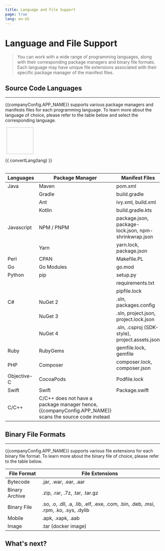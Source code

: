 ```yaml
---
title: Language and File Support
page: true
lang: en-US
---
```


<script setup>
import { ref } from 'vue'
import { convertLang } from '../../.vitepress/helperFunctions'
import { companyConfig } from '../../../config/companyConfig.js'
const count = ref(0)
const languages = ref(["Java", "JavaScript", "Perl", "Go", "Python", "Csharp", "Cpp", "Ruby","Php", "Objective-C", "Swift"])

</script>

<style module>
  .lang:hover {
    cursor:pointer;
    background: #f5f5f5;
    color: black;
  }
</style>

<ClientOnly>

# Language and File Support

> You can work with a wide range of programming languages, along with their corresponding package managers and binary file formats. Each language may have unique file extensions associated with their specific package manager of the manifest files.

## Source Code Languages

<hr class="thick" />

{{companyConfig.APP_NAME}} supports various package managers and manifests files for each programming language. To learn more about the language of choice, please refer to the table below and select the corresponding language.

<div style="display:flex;flex-wrap: wrap">
  <a v-for="lang in languages" style="text-decoration:none" :href="`/en-US/Language-and-File-Support/${lang}-Language-Support.html`">
    <el-static-card is-border style="margin: 5px;" :class="$style.lang">
      <img :src="`/images/Language-and-File-Support/${lang}.svg`" style="width:87px;margin-left:auto;margin-right:auto;height:87px" >
      <el-txt type="body" style="display:flex;justify-content: center;margin-top:12px">{{ convertLang(lang) }}</el-txt>
    </el-static-card>
  </a>
</div>

<br />

| Languages   | Package Manager                                                                                       | Manifest Files                                       |
| ----------- | ----------------------------------------------------------------------------------------------------- | ---------------------------------------------------- |
| Java        | Maven                                                                                                 | pom.xml                                              |
|             | Gradle                                                                                                | build.gradle                                         |
|             | Ant                                                                                                   | ivy.xml, build.xml                                   |
|             | Kotlin                                                                                                | build.gradle.kts                                     |
| Javascript  | NPM / PNPM                                                                                            | package.json, package-lock.json, npm-shrinkwrap.json |
|             | Yarn                                                                                                  | yarn.lock, package.json                              |
| Perl        | CPAN                                                                                                  | Makefile.PL                                          |
| Go          | Go Modules                                                                                            | go.mod                                               |
| Python      | pip                                                                                                   | setup.py                                             |
|             |                                                                                                       | requirements.txt                                     |
|             |                                                                                                       | pipfile.lock                                         |
| C#          | NuGet 2                                                                                               | .sln, packages.config                                |
|             | NuGet 3                                                                                               | .sln, project.json, project.lock.json                |
|             | NuGet 4                                                                                               | .sln, .csproj (SDK-style), project.assets.json       |
| Ruby        | RubyGems                                                                                              | gemfile.lock, gemfile                                |
| PHP         | Composer                                                                                              | composer.lock, composer.json                         |
| Objective-C | CocoaPods                                                                                             | Podfile.lock                                         |
| Swift       | Swift                                                                                                 | Package.swift                                        |
| C/C++       | C/C++ does not have a package manager hence, {{companyConfig.APP_NAME}} scans the source code instead |                                                      |

## Binary File Formats

<hr class="thick" />

{{companyConfig.APP_NAME}} supports various file extensions for each binary file format. To learn more about the binary file of choice, please refer to the table below.

| File Format    | File Extensions                                                                      |
| -------------- | ------------------------------------------------------------------------------------ |
| Bytecode       | .jar, .war, .ear, .aar                                                               |
| Binary Archive | .zip, .rar, .7z, .tar, .tar.gz                                                       |
| Binary File    | .so, .o, .dll, .a, .lib, .elf, .exe, .com, .bin, .deb, .msi, .rpm, .ko, .sys, .dylib |
| Mobile         | .apk, .xapk, .aab                                                                    |
| Image          | .tar (docker image)                                                                  |

## What's next?

</ClientOnly>
<!--
<hr class="thick" />

You now set up {{companyConfig.APP_NAME}} SCA and are ready to start scanning your open source projects. {{companyConfig.APP_NAME}} is designed to integrate seamlessly with your existing software development workflows and tools.

- [Trigger a scan](../Trigger-Scan/)

- [Access scan results](#)

- [Fix vulnerabilities](#)

- [Create compliance policies](#)

</ClientOnly> -->
